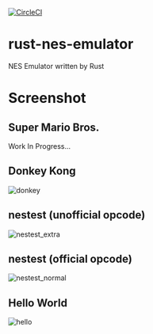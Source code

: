 [![CircleCI](https://circleci.com/gh/kamiyaowl/rust-nes-emulator.svg?style=svg)](https://circleci.com/gh/kamiyaowl/rust-nes-emulator)

# rust-nes-emulator

NES Emulator written by Rust

# Screenshot

## Super Mario Bros.

Work In Progress...

## Donkey Kong

![donkey](https://raw.githubusercontent.com/kamiyaowl/rust-nes-emulator/master/screenshot/donkey.bmp)

## nestest (unofficial opcode)

![nestest_extra](https://raw.githubusercontent.com/kamiyaowl/rust-nes-emulator/master/screenshot/nestest_extra.bmp)

## nestest (official opcode)

![nestest_normal](https://raw.githubusercontent.com/kamiyaowl/rust-nes-emulator/master/screenshot/nestest_normal.bmp)

## Hello World

![hello](https://raw.githubusercontent.com/kamiyaowl/rust-nes-emulator/master/screenshot/hello.bmp)
